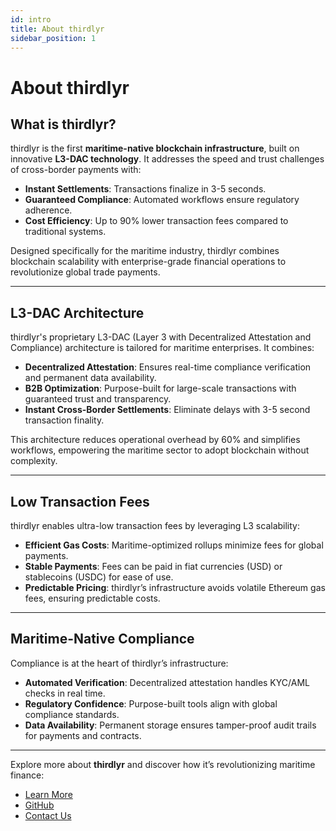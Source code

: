 ```yaml
---
id: intro
title: About thirdlyr
sidebar_position: 1
---
```


# About thirdlyr

## What is thirdlyr?  
thirdlyr is the first **maritime-native blockchain infrastructure**, built on innovative **L3-DAC technology**. It addresses the speed and trust challenges of cross-border payments with:

- **Instant Settlements**: Transactions finalize in 3-5 seconds.
- **Guaranteed Compliance**: Automated workflows ensure regulatory adherence.
- **Cost Efficiency**: Up to 90% lower transaction fees compared to traditional systems.

Designed specifically for the maritime industry, thirdlyr combines blockchain scalability with enterprise-grade financial operations to revolutionize global trade payments.

---

## L3-DAC Architecture  
thirdlyr's proprietary L3-DAC (Layer 3 with Decentralized Attestation and Compliance) architecture is tailored for maritime enterprises. It combines:

- **Decentralized Attestation**: Ensures real-time compliance verification and permanent data availability.
- **B2B Optimization**: Purpose-built for large-scale transactions with guaranteed trust and transparency.
- **Instant Cross-Border Settlements**: Eliminate delays with 3-5 second transaction finality.

This architecture reduces operational overhead by 60% and simplifies workflows, empowering the maritime sector to adopt blockchain without complexity.

---

## Low Transaction Fees  
thirdlyr enables ultra-low transaction fees by leveraging L3 scalability:

- **Efficient Gas Costs**: Maritime-optimized rollups minimize fees for global payments.
- **Stable Payments**: Fees can be paid in fiat currencies (USD) or stablecoins (USDC) for ease of use.
- **Predictable Pricing**: thirdlyr’s infrastructure avoids volatile Ethereum gas fees, ensuring predictable costs.

---

## Maritime-Native Compliance  
Compliance is at the heart of thirdlyr’s infrastructure:

- **Automated Verification**: Decentralized attestation handles KYC/AML checks in real time.
- **Regulatory Confidence**: Purpose-built tools align with global compliance standards.
- **Data Availability**: Permanent storage ensures tamper-proof audit trails for payments and contracts.

---

Explore more about **thirdlyr** and discover how it’s revolutionizing maritime finance:

- [Learn More](#)
- [GitHub](http://github.com/thirdlyr)
- [Contact Us](https://calendly.com/jackie-thirdlyr)
